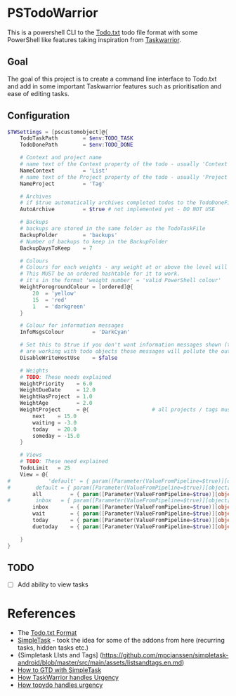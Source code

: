 # PSTodoWarrior

This is a powershell CLI to the [Todo.txt](http://todotxt.com/) todo file format with some PowerShell like features taking inspiration from [Taskwarrior](http://taskwarrior.org).

## Goal

The goal of this project is to create a command line interface to Todo.txt and add in some important Taskwarrior features such as prioritisation and ease of editing tasks.

## Configuration

```powershell
$TWSettings = [pscustomobject]@{
    TodoTaskPath        = $env:TODO_TASK
    TodoDonePath        = $env:TODO_DONE

    # Context and project name
    # name text of the Context property of the todo - usually 'Context' or 'List'
    NameContext         = 'List'
    # name text of the Project property of the todo - usually 'Project' or 'Tag'
    NameProject         = 'Tag'

    # Archives
    # if $true automatically archives completed todos to the TodoDoneFile, if $false they remain in the TodoTaskFile
    AutoArchive         = $true # not implemented yet - DO NOT USE

    # Backups
    # backups are stored in the same folder as the TodoTaskFile
    BackupFolder        = 'backups'
    # Number of backups to keep in the BackupFolder
    BackupDaysToKeep    = 7

    # Colours
    # Colours for each weights - any weight at or above the level will be that colour (up to the previous value).
    # This MUST be an ordered hashtable for it to work.
    # it's in the format 'weight number' = 'valid PowerShell colour'
    WeightForegroundColour = [ordered]@{
        20  = 'yellow'
        15  = 'red'
        1   = 'darkgreen'
    }

    # Colour for information messages
    InfoMsgsColour         = 'DarkCyan'

    # Set this to $true if you don't want information messages shown (the messages use Write-Host to display so if you
    # are working with todo objects those messages will pollute the output).
    DisableWriteHostUse    = $false

    # Weights
    # TODO: These needs explained
    WeightPriority    = 6.0
    WeightDueDate     = 12.0
    WeightHasProject  = 1.0
    WeightAge         = 2.0
    WeightProject     = @{                    # all projects / tags must be in lowercase
        next    = 15.0
        waiting = -3.0
        today   = 20.0
        someday = -15.0
    }

    # Views
    # TODO: These need explained
    TodoLimit   = 25
    View = @{
#            'default' = { param([Parameter(ValueFromPipeline=$true)][object[]]$todos, [hashtable]$config); begin { $output = @() } process { foreach ($todo in $todos) { if (($todo.Project -contains $config['ProjectDefault']) -or ($todo.Priority) -or ($todo.Project -contains $config['ProjectNextAction'])) { $output += $todo } } } end { $output | where { [string]::IsNullOrWhitespace($_.DoneDate) } | Sort-Object -Property @{e="Weight"; Descending=$true}, @{e="Line"; Descending=$False} | Select-Object -First $config['TodoLimit'] } };
#        default = { param([Parameter(ValueFromPipeline=$true)][object[]]$todos, [hashtable]$config); begin { $output = @() } process { foreach ($todo in $todos) { if (($todo.Context.Count -gt 0) -and ([string]::IsNullOrWhiteSpace($todo.DoneDate))) { $output += $todo } } } end { $output | where { [string]::IsNullOrWhitespace($_.DoneDate) } | Sort-Object -Property @{e="Weight"; Descending=$true}, @{e="Line"; Descending=$False} | Select-Object -First $config['TodoLimit'] } }
        all         = { param([Parameter(ValueFromPipeline=$true)][object[]]$todos, [hashtable]$config); begin { $output = @() } process { foreach ($todo in $todos) { $output += $todo } } end { $output | sort Weight -Descending } }
#        inbox   = { param([Parameter(ValueFromPipeline=$true)][object[]]$todos, [hashtable]$config); begin { $output = @() } process { foreach ($todo in $todos) { if ($todo.Context.Count -eq 0) { $output += $todo } } } end { $output | where { [string]::IsNullOrWhitespace($_.DoneDate) } | Sort-Object -Property Weight -Descending } }
        inbox       = { param([Parameter(ValueFromPipeline=$true)][object[]]$todos, [hashtable]$config); begin { $output = @() } process { $output += $todos | where context -contains 'inbox' } end { $output | where { [string]::IsNullOrWhitespace($_.DoneDate) } | Sort-Object -Property Weight -Descending } }
        wait        = { param([Parameter(ValueFromPipeline=$true)][object[]]$todos, [hashtable]$config); begin { $output = @() } process { $output += $todos | where project -contains 'waiting' } end { $output | where { [string]::IsNullOrWhitespace($_.DoneDate) } | Sort-Object -Property Weight -Descending } }
        today       = { param([Parameter(ValueFromPipeline=$true)][object[]]$todos, [hashtable]$config); begin { $output = @() } process { $output += $todos | where { $_.project -contains 'today' -or ($_.addon.keys -contains 'due' -and $_.addon.due -le (Get-Date -Format 'yyyy-MM-dd')) } } end { $output | where { [string]::IsNullOrWhitespace($_.DoneDate) } | Sort-Object -Property Weight -Descending } }
        duetoday    = { param([Parameter(ValueFromPipeline=$true)][object[]]$todos, [hashtable]$config); begin { $output = @() } process { $output += $todos | Where-Object { $_.addon.keys -contains 'due' } | Where-Object { $_.addon.due -eq (get-date -format 'yyyy-MM-dd') } } end { $output | where { [string]::IsNullOrWhitespace($_.DoneDate) } | Sort-Object -Property Weight -Descending } }

    }
}
```

## TODO

- [ ] Add ability to view tasks

# References

* The [Todo.txt Format](https://github.com/ginatrapani/todo.txt-cli/wiki/The-Todo.txt-Format)
* [SimpleTask](https://github.com/mpcjanssen/simpletask-android/blob/master/src/main/assets/listsandtags.en.md) - took the idea for some of the addons from here (recurring tasks, hidden tasks etc.)
* {Simpletask LIsts and Tags] (https://github.com/mpcjanssen/simpletask-android/blob/master/src/main/assets/listsandtags.en.md)
* [How to GTD with SimpleTask](https://gist.github.com/alehandrof/9941620)
* [How TaskWarrior handles Urgency](http://taskwarrior.org/docs/urgency.html)
* [How topydo handles urgency](https://github.com/bram85/topydo/wiki/Importance)
